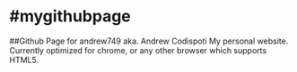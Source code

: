 #mygithubpage
============
##Github Page for andrew749 aka. Andrew Codispoti
My personal website. Currently optimized for chrome,  or any other browser
which supports HTML5.
